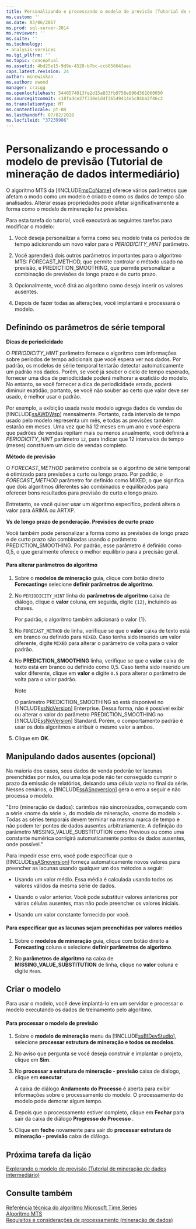 ```yaml
---
title: Personalizando e processando o modelo de previsão (Tutorial de mineração de dados intermediário) | Microsoft Docs
ms.custom: ''
ms.date: 03/06/2017
ms.prod: sql-server-2014
ms.reviewer: ''
ms.suite: ''
ms.technology:
- analysis-services
ms.tgt_pltfrm: ''
ms.topic: conceptual
ms.assetid: 4bd25e15-9d9e-4528-b7bc-ccb856643aec
caps.latest.revision: 24
author: minewiskan
ms.author: owend
manager: craigg
ms.openlocfilehash: 5440574013fe2d15a833fb9758e896d361060050
ms.sourcegitcommit: c18fadce27f330e1d4f36549414e5c84ba2f46c2
ms.translationtype: MT
ms.contentlocale: pt-BR
ms.lasthandoff: 07/02/2018
ms.locfileid: "37239986"
---
```

# <a name="customizing-and-processing-the-forecasting-model-intermediate-data-mining-tutorial"></a>Personalizando e processando o modelo de previsão (Tutorial de mineração de dados intermediário)
  O algoritmo MTS da [!INCLUDE[msCoName](../includes/msconame-md.md)] oferece vários parâmetros que afetam o modo como um modelo é criado e como os dados de tempo são analisados. Alterar essas propriedades pode afetar significativamente a forma como o modelo de mineração faz previsões.  
  
 Para esta tarefa do tutorial, você executará as seguintes tarefas para modificar o modelo:  
  
1.  Você deseja personalizar a forma como seu modelo trata os períodos de tempo adicionando um novo valor para o *PERIODICITY_HINT* parâmetro.  
  
2.  Você aprenderá dois outros parâmetros importantes para o algoritmo MTS: FORECAST_METHOD, que permite controlar o método usado na previsão, e PREDICTION_SMOOTHING, que permite personalizar a combinação de previsões de longo prazo e de curto prazo.  
  
3.  Opcionalmente, você dirá ao algoritmo como deseja inserir os valores ausentes.  
  
4.  Depois de fazer todas as alterações, você implantará e processará o modelo.  
  
## <a name="setting-time-series-parameters"></a>Definindo os parâmetros de série temporal  
 **Dicas de periodicidade**  
  
 O *PERIODICITY_HINT* parâmetro fornece o algoritmo com informações sobre períodos de tempo adicionais que você espera ver nos dados. Por padrão, os modelos de série temporal tentarão detectar automaticamente um padrão nos dados. Porém, se você já souber o ciclo de tempo esperado, fornecer uma dica de periodicidade poderá melhorar a exatidão do modelo. No entanto, se você fornecer a dica de periodicidade errada, poderá diminuir exatidão; portanto, se você não souber ao certo que valor deve ser usado, é melhor usar o padrão.  
  
 Por exemplo, a exibição usada neste modelo agrega dados de vendas de [!INCLUDE[ssAWDWsp](../includes/ssawdwsp-md.md)] mensalmente. Portanto, cada intervalo de tempo usado pelo modelo representa um mês, e todas as previsões também estarão em meses. Uma vez que há 12 meses em um ano e você espera que padrões de vendas repitam mais ou menos anualmente, você definirá a *PERIODICITY_HINT* parâmetro `12`, para indicar que 12 intervalos de tempo (meses) constituem um ciclo de vendas completo.  
  
 **Método de previsão**  
  
 O *FORECAST_METHOD* parâmetro controla se o algoritmo de série temporal é otimizado para previsões a curto ou longo prazo. Por padrão, o *FORECAST_METHOD* parâmetro for definido como MIXED, o que significa que dois algoritmos diferentes são combinados e equilibrados para oferecer bons resultados para previsão de curto e longo prazo.  
  
 Entretanto, se você quiser usar um algoritmo específico, poderá altera o valor para ARIMA ou ARTXP.  
  
 **Vs de longo prazo de ponderação. Previsões de curto prazo**  
  
 Você também pode personalizar a forma como as previsões de longo prazo e de curto prazo são combinadas usando o parâmetro PREDICTION_SMOOTHING. Por padrão, esse parâmetro é definido como 0,5, o que geralmente oferece o melhor equilíbrio para a precisão geral.  
  
#### <a name="to-change-the-algorithm-parameters"></a>Para alterar parâmetros do algoritmo  
  
1.  Sobre o **modelos de mineração** guia, clique com botão direito **Forecasting**e selecione **definir parâmetros de algoritmo**.  
  
2.  No `PERIODICITY_HINT` linha do **parâmetros de algoritmo** caixa de diálogo, clique o **valor** coluna, em seguida, digite `{12}`, incluindo as chaves.  
  
     Por padrão, o algoritmo também adicionará o valor {1}.  
  
3.  No `FORECAST_METHOD` de linha, verifique se que o **valor** caixa de texto está em branco ou definido para `MIXED`. Caso tenha sido inserido um valor diferente, digite `MIXED` para alterar o parâmetro de volta para o valor padrão.  
  
4.  No **PREDICTION_SMOOTHING** linha, verifique se que o **valor** caixa de texto está em branco ou definido como 0,5. Caso tenha sido inserido um valor diferente, clique em **valor** e digite `0.5` para alterar o parâmetro de volta para o valor padrão.  
  
    > [!NOTE]  
    >  O parâmetro PREDICTION_SMOOTHING só está disponível no [!INCLUDE[ssNoVersion](../includes/ssnoversion-md.md)] Enterprise. Dessa forma, não é possível exibir ou alterar o valor do parâmetro PREDICTION_SMOOTHING no [!INCLUDE[ssNoVersion](../includes/ssnoversion-md.md)] Standard. Porém, o comportamento padrão é usar os dois algoritmos e atribuir o mesmo valor a ambos.  
  
5.  Clique em **OK**.  
  
## <a name="handling-missing-data-optional"></a>Manipulando dados ausentes (opcional)  
 Na maioria dos casos, seus dados de venda poderão ter lacunas preenchidas por nulos, ou uma loja pode não ter conseguido cumprir o prazo da emissão de relatórios, deixando uma célula vazia no final da série. Nesses cenários, o [!INCLUDE[ssASnoversion](../includes/ssasnoversion-md.md)] gera o erro a seguir e não processa o modelo.  
  
 "Erro (mineração de dados): carimbos não sincronizados, começando com a série \<nome da série >, do modelo de mineração, \<nome do modelo >. Todas as séries temporais devem terminar na mesma marca de tempo e não podem ter pontos de dados ausentes arbitrariamente. A definição do parâmetro MISSING_VALUE_SUBSTITUTION como Previous ou como uma constante numérica corrigirá automaticamente pontos de dados ausentes, onde possível."  
  
 Para impedir esse erro, você pode especificar que o [!INCLUDE[ssASnoversion](../includes/ssasnoversion-md.md)] forneça automaticamente novos valores para preencher as lacunas usando qualquer um dos métodos a seguir:  
  
-   Usando um valor médio. Essa média é calculada usando todos os valores válidos da mesma série de dados.  
  
-   Usando o valor anterior. Você pode substituir valores anteriores por várias células ausentes, mas não pode preencher os valores iniciais.  
  
-   Usando um valor constante fornecido por você.  
  
#### <a name="to-specify-that-gaps-be-filled-by-averaging-values"></a>Para especificar que as lacunas sejam preenchidas por valores médios  
  
1.  Sobre o **modelos de mineração** guia, clique com botão direito a **Forecasting** coluna e selecione **definir parâmetros de algoritmo**.  
  
2.  No **parâmetros de algoritmo** na caixa de **MISSING_VALUE_SUBSTITUTION** de linha, clique no **valor** coluna e digite `Mean`.  
  
## <a name="build-the-model"></a>Criar o modelo  
 Para usar o modelo, você deve implantá-lo em um servidor e processar o modelo executando os dados de treinamento pelo algoritmo.  
  
#### <a name="to-process-the-forecasting-model"></a>Para processar o modelo de previsão  
  
1.  Sobre o **modelo de mineração** menu da [!INCLUDE[ssBIDevStudio](../includes/ssbidevstudio-md.md)], selecione **processar estrutura de mineração e todos os modelos**.  
  
2.  No aviso que pergunta se você deseja construir e implantar o projeto, clique em **Sim**.  
  
3.  No **processar a estrutura de mineração - previsão** caixa de diálogo, clique em **executar**.  
  
     A caixa de diálogo **Andamento do Processo** é aberta para exibir informações sobre o processamento do modelo. O processamento do modelo pode demorar algum tempo.  
  
4.  Depois que o processamento estiver completo, clique em **Fechar** para sair da caixa de diálogo **Progresso do Processo** .  
  
5.  Clique em **feche** novamente para sair do **processar estrutura de mineração - previsão** caixa de diálogo.  
  
## <a name="next-task-in-lesson"></a>Próxima tarefa da lição  
 [Explorando o modelo de previsão &#40;Tutorial de mineração de dados intermediário&#41;](../../2014/tutorials/exploring-the-forecasting-model-intermediate-data-mining-tutorial.md)  
  
## <a name="see-also"></a>Consulte também  
 [Referência técnica do algoritmo Microsoft Time Series](../../2014/analysis-services/data-mining/microsoft-time-series-algorithm-technical-reference.md)   
 [Algoritmo MTS](../../2014/analysis-services/data-mining/microsoft-time-series-algorithm.md)   
 [Requisitos e considerações de processamento &#40;mineração de dados&#41;](../../2014/analysis-services/data-mining/processing-requirements-and-considerations-data-mining.md)  
  
  

